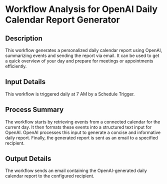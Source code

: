 # Workflow Analysis for OpenAI Daily Calendar Report Generator

## Description
This workflow generates a personalized daily calendar report using OpenAI, summarizing events and sending the report via email. It can be used to get a quick overview of your day and prepare for meetings or appointments efficiently.

## Input Details
This workflow is triggered daily at 7 AM by a Schedule Trigger.

## Process Summary
The workflow starts by retrieving events from a connected calendar for the current day. It then formats these events into a structured text input for OpenAI. OpenAI processes this input to generate a concise and informative daily report. Finally, the generated report is sent as an email to a specified recipient.

## Output Details
The workflow sends an email containing the OpenAI-generated daily calendar report to the configured recipient.
